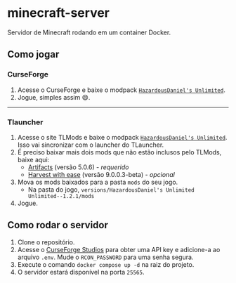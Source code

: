 # minecraft-server

Servidor de Minecraft rodando em um container Docker.

## Como jogar

### CurseForge

1. Acesse o CurseForge e baixe o modpack [`HazardousDaniel's Unlimited`](https://www.curseforge.com/minecraft/modpacks/hazardousdaniels-unlimited).
2. Jogue, simples assim 😄.

---

### Tlauncher

1. Acesse o site TLMods e baixe o modpack [`HazardousDaniel's Unlimited`](https://tlmods.org/en/modpacks/hazardousdaniels-unlimited/). Isso vai sincronizar com o launcher do TLauncher.
2. É preciso baixar mais dois mods que não estão inclusos pelo TLMods, baixe aqui:
    - [Artifacts](https://www.curseforge.com/minecraft/mc-mods/artifacts/files/5384768) (versão 5.0.6) - *requerido*
    - [Harvest with ease](https://www.curseforge.com/minecraft/mc-mods/harvest-with-ease/download/5384545) (versão 9.0.0.3-beta) - *opcional*
3. Mova os mods baixados para a pasta `mods` do seu jogo.
    - Na pasta do jogo, `versions/HazardousDaniel's Unlimited Unlimited--1.2.1/mods`
4. Jogue.

## Como rodar o servidor

1. Clone o repositório.
2. Acesse o [CurseForge Studios](https://console.curseforge.com/#/api-keys) para obter uma API key e adicione-a ao arquivo `.env`. Mude o `RCON_PASSWORD` para uma senha segura.
3. Execute o comando `docker compose up -d` na raiz do projeto.
4. O servidor estará disponível na porta `25565`.
